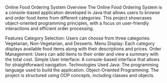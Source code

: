 Online Food Ordering System
Overview
The Online Food Ordering System is a console-based application developed in Java that allows users to browse and order food items from different categories. This project showcases object-oriented programming principles, with a focus on user-friendly interactions and efficient order processing.

Features
Category Selection: Users can choose from three categories: Vegetarian, Non-Vegetarian, and Desserts.
Menu Display: Each category displays available food items along with their descriptions and prices.
Order Management: Users can add items to their order and view a summary with the total cost.
Simple User Interface: A console-based interface that allows for straightforward navigation.
Technologies Used
Java: The programming language used to build the application.
Object-Oriented Programming: The project is structured using OOP concepts, including classes and objects.
